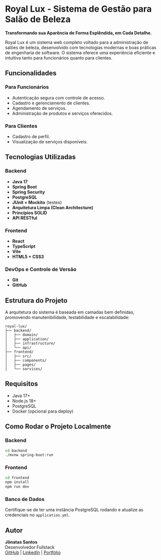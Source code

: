 # Royal Lux - Sistema de Gestão para Salão de Beleza

**Transformando sua Aparência de Forma Esplêndida, em Cada Detalhe.**

Royal Lux é um sistema web completo voltado para a administração de salões de beleza, desenvolvido com tecnologias modernas e boas práticas de engenharia de software. O sistema oferece uma experiência eficiente e intuitiva tanto para funcionários quanto para clientes.

## Funcionalidades

### Para Funcionários
- Autenticação segura com controle de acesso.
- Cadastro e gerenciamento de clientes.
- Agendamento de serviços.
- Administração de produtos e serviços oferecidos.

### Para Clientes
- Cadastro de perfil.
- Visualização de serviços disponíveis.

## Tecnologias Utilizadas

### Backend
- **Java 17**
- **Spring Boot**
- **Spring Security**
- **PostgreSQL**
- **JUnit + Mockito** (testes)
- **Arquitetura Limpa (Clean Architecture)**
- **Princípios SOLID**
- **API RESTful**

### Frontend
- **React**
- **TypeScript**
- **Vite**
- **HTML5 + CSS3**

### DevOps e Controle de Versão
- **Git**
- **GitHub**

## Estrutura do Projeto

A arquitetura do sistema é baseada em camadas bem definidas, promovendo manutenibilidade, testabilidade e escalabilidade:

```
royal-lux/
├── backend/
│   ├── domain/
│   ├── application/
│   ├── infrastructure/
│   └── api/
├── frontend/
│   ├── src/
│   ├── components/
│   ├── pages/
│   └── services/
```

## Requisitos

- Java 17+
- Node.js 18+
- PostgreSQL
- Docker (opcional para deploy)

## Como Rodar o Projeto Localmente

### Backend
```bash
cd backend
./mvnw spring-boot:run
```

### Frontend
```bash
cd frontend
npm install
npm run dev
```

### Banco de Dados
Certifique-se de ter uma instância PostgreSQL rodando e atualize as credenciais no `application.yml`.

## Autor

**Jônatas Santos**  
Desenvolvedor Fullstack  
[GitHub](https://github.com/santjonatas) | [LinkedIn](https://linkedin.com/in/santjonatas) | [Portfólio](https://santjonatas.github.io/jonatassantosdev)
